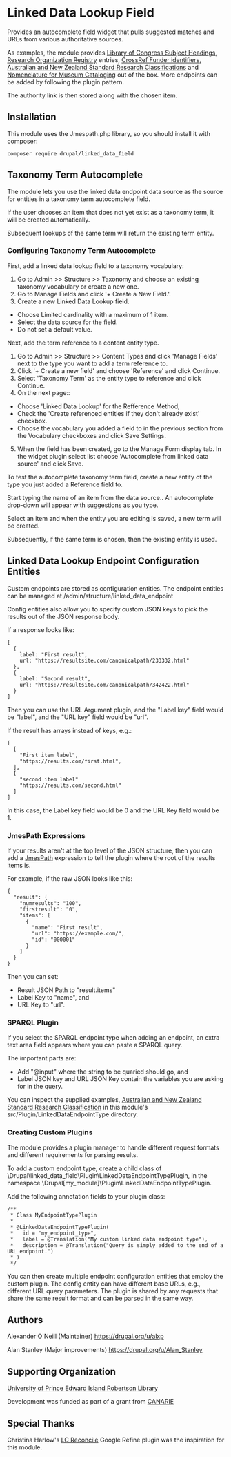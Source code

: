 # Linked Data Lookup Field

Provides an autocomplete field widget that
pulls suggested matches and URLs from various authoritative
sources.

As examples, the module provides [Library of Congress Subject Headings][1],
[Research Organization Registry](2)
 entries, [CrossRef Funder identifiers][3], [Australian and New Zealand Standard Research Classifications][4] and [Nomenclature for Museum Cataloging][8] out of the box. More
endpoints can be added by following the plugin pattern.

The authority link is then stored along with the chosen
item.

[1]: http://id.loc.gov/authorities/subjects.html

[2]:https://ror.org/

[3]: https://www.crossref.org/services/funder-registry/

[4]: https://www.abs.gov.au/ausstats/abs@.nsf/0/6BB427AB9696C225CA2574180004463E

[8]: https://page.nomenclature.info/apropos-about.app?lang=en

## Installation

This module uses the Jmespath.php library, so you should install it with
composer:

    composer require drupal/linked_data_field


## Taxonomy Term Autocomplete

The module lets you use the linked data endpoint data source
as the source for entities in a taxonomy term autocomplete field.

If the user chooses an item that does not yet exist as a
taxonomy term, it will be created automatically.

Subsequent lookups of the same term will return the
existing term entity.

### Configuring Taxonomy Term Autocomplete

First, add a linked data lookup field to a taxonomy vocabulary:

1. Go to Admin >> Structure >> Taxonomy and choose an existing taxonomy vocabulary or create a new one.
2. Go to Manage Fields and click '+ Create a New Field.'.
3. Create a new Linked Data Lookup field.
  - Choose Limited cardinality with a maximum of 1 item.
  - Select the data source for the field.
  - Do not set a default value.

Next, add the term reference to a content entity type.

1. Go to Admin >> Structure >> Content Types  and click 'Manage Fields' next to the type you want to add a term reference to.
2. Click '+ Create a new field' and choose 'Reference' and click Continue.
3. Select 'Taxonomy Term' as the entity type to reference and click Continue.
4. On the next page::
  - Choose 'Linked Data Lookup' for the Refference Method,
  - Check the 'Create referenced entities if they don't already exist' checkbox.
  - Choose the vocabulary you added a field to in the previous section from the Vocabulary checkboxes and click Save Settings.
5. When the field has been created, go to the Manage Form display tab. In the widget plugin select list choose 'Autocomplete from linked data source' and click Save.

To test the autocomplete taxonomy term field, create a new entity of the type you just added a Reference field to.

Start typing the name of an item from the data source.. An autocomplete drop-down will
appear with suggestions as you type.

Select an item and when the entity you are editing is saved, a new term will be created.

Subsequently, if the same term is chosen, then the existing entity is used.

## Linked Data Lookup Endpoint Configuration Entities

Custom endpoints are stored as configuration entities.
The endpoint entities can be managed at /admin/structure/linked_data_endpoint

Config entities also allow you to specify custom JSON keys to pick the
results out of the JSON response body.

If a response looks like:

    [
      {
        label: "First result",
        url: "https://resultsite.com/canonicalpath/233332.html"
      },
      {
        label: "Second result",
        url: "https://resultsite.com/canonicalpath/342422.html"
      }
    ]

Then you can use the URL Argument plugin, and the "Label key" field would be "label", and the
"URL key" field would be "url".

If the result has arrays instead of keys, e.g.:

    [
      [
        "First item label",
        "https://results.com/first.html",
      ],
      [
        "second item label"
        "https://results.com/second.html"
      ]
    ]

In this case, the Label key field would be 0
and the URL Key field would be 1.

### JmesPath Expressions

If your results aren't at the top level of the JSON structure, then you can
add a [JmesPath](https://jmespath.org) expression to tell the plugin where the root of the results items is.

For example, if the raw JSON looks like this:

    {
      "result": {
        "numresults": "100",
        "firstresult": "0",
        "items": [
          {
            "name": "First result",
            "url": "https://example.com/",
            "id": "000001"
          }
        ]
      }
    }

Then you can set:

 - Result JSON Path to "result.items"
 - Label Key to "name", and
 - URL Key to "url".

### SPARQL Plugin

If you select the SPARQL endpoint type when adding an endpoint, an extra
text area field appears where you can paste a SPARQL query.

The important parts are:

 - Add "@input" where the string to be quaried should go, and
 - Label JSON key and URL JSON Key contain the variables you are asking for in the query.

You can inspect the supplied examples,
[Australian and New Zealand Standard Research Classification](https://en.wikipedia.org/wiki/Australian_and_New_Zealand_Standard_Research_Classification)
in this module's src/Plugin/LinkedDataEndpointType directory.

### Creating Custom Plugins

The module provides a plugin manager to handle different request formats
and different requirements for parsing results.

To add a custom endpoint type, create a child class of \Drupal\linked_data_field\Plugin\LinkedDataEndpointTypePlugin,
in the namespace \Drupal\[my_module]\Plugin\LinkedDataEndpointTypePlugin.

Add the following annotation fields to your plugin class:

    /**
     * Class MyEndpointTypePlugin
     *
     * @LinkedDataEndpointTypePlugin(
     *   id = "my_endpoint_type",
     *   label = @Translation("My custom linked data endpoint type"),
     *   description = @Translation("Query is simply added to the end of a URL endpoint.")
     * )
     */

You can then create multiple endpoint configuration entities that employ
the custom plugin. The config entity can have different base URLs, e.g.,
different URL query parameters. The plugin is shared by any requests that share
the same result format and can be parsed in the same way.

## Authors

Alexander O'Neill (Maintainer) https://drupal.org/u/alxp

Alan Stanley (Major improvements) https://drupal.org/u/Alan_Stanley

## Supporting Organization

[University of Prince Edward Island Robertson Library][5]

Development was funded as part of a grant from [CANARIE][6]

[5]: https://library.upei.ca/

[6]: https://www.canarie.ca/

## Special Thanks

Christina Harlow's [LC Reconcile][7] Google Refine plugin was the inspiration for this module.

[7]: https://github.com/cmharlow/lc-reconcile
